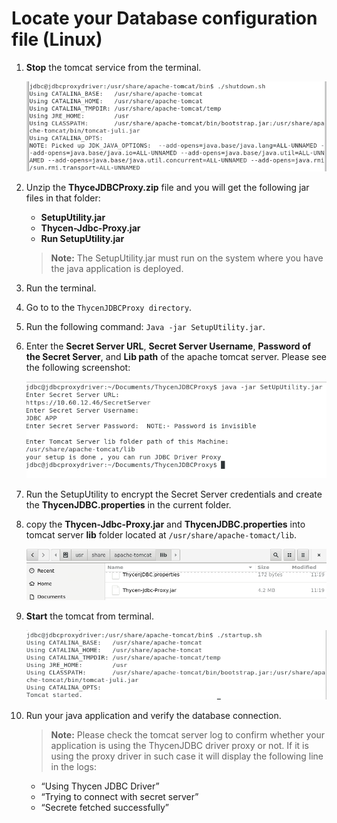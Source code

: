 [title]: # (Locate your Database configuration file)
[tags]: # (database, linux)
[priority]: # (106)
# Locate your Database configuration file (Linux)

1. __Stop__ the tomcat service from the terminal.  

   ![tomcat](images/9d31d6b1d94655a1b7458e8c334003b1.png)
1. Unzip the __ThyceJDBCProxy.zip__ file and you will get the following jar files in that folder:

   * __SetupUtility.jar__
   * __Thycen-Jdbc-Proxy.jar__
   * __Run SetupUtility.jar__

   >**Note:** The SetupUtility.jar must run on the system where you have the java application is deployed.

1. Run the terminal.
1. Go to to the `ThycenJDBCProxy directory`.
1. Run the following command: `Java -jar SetupUtility.jar`.
1. Enter the __Secret Server URL__, __Secret Server Username__, __Password of the Secret Server__, and __Lib path__ of the apache tomcat server. Please see the following screenshot:  

   ![ThycenJDBCProxy](images/3f35d7b656e6fb5f186377f682d9a96a.png)
1. Run the SetupUtility to encrypt the Secret Server credentials and create the __ThycenJDBC.properties__ in the current folder.
1. copy the __Thycen-Jdbc-Proxy.jar__ and __ThycenJDBC.properties__ into tomcat server __lib__ folder located at `/usr/share/apache-tomact/lib`.  

   ![SetupUtility](images/65e446560190596e5bf8360336dc586a.png)
1. __Start__ the tomcat from terminal.  

   ![tomcat](images/e00a2b0dd933006cb55b26e3e2a88ed2.png)
1. Run your java application and verify the database connection.

   >**Note:** Please check the tomcat server log to confirm whether your application is
using the ThycenJDBC driver proxy or not. If it is using the proxy driver in such
case it will display the following line in the logs:

   * “Using Thycen JDBC Driver”
   * “Trying to connect with secret server”
   * “Secrete fetched successfully”
